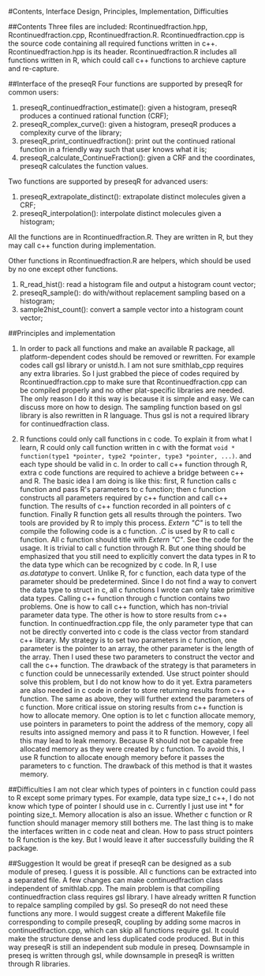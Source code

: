 #Contents, Interface Design, Principles, Implementation,  Difficulties

##Contents
Three files are included: Rcontinuedfraction.hpp, Rcontinuedfraction.cpp, 
Rcontinuedfraction.R. Rcontinuedfraction.cpp is the source code containing 
all required functions written in c++. Rcontinuedfraction.hpp is its 
header. Rcontinuedfraction.R includes all functions written in R, which 
could call c++ functions to archieve capture and re-capture.

##Interface of the preseqR
Four functions are supported by preseqR for common users:

  1.  preseqR_continuedfraction_estimate(): given a histogram, preseqR produces a 
      continued rational function (CRF);
  2.  preseqR_complex_curve(): given a histogram, preseqR produces a complexity 
      curve of the library;
  3.  preseqR_print_continuedfraction(): print out the continued rational function 
      in a friendly way such that user knows what it is;
  4.  preseqR_calculate_ContinueFraction(): given a CRF and the coordinates, 
      preseqR calculates the function values.

Two functions are supported by preseqR for advanced users:
1. preseqR_extrapolate_distinct(): extrapolate distinct molecules given a CRF;
2. preseqR_interpolation(): interpolate distinct molecules given a histogram;

All the functions are in Rcontinuedfraction.R. They are written in R, but they 
may call c++ function during implementation.

Other functions in Rcontinuedfraction.R are helpers, which should be used by no 
one except other functions.
1. R_read_hist(): read a histogram file and output a histogram count vector;
2. preseqR_sample(): do with/without replacement sampling based on a histogram;
3. sample2hist_count(): convert a sample vector into a histogram count vector;

##Principles and implementation
1. In order to pack all functions and make an available R package, all 
platform-dependent codes should be removed or rewritten. For example codes call 
gsl library or unistd.h. I am not sure smithlab_cpp requires any extra 
libraries. So I just grabbed the piece of codes required by 
Rcontinuedfraction.cpp to make sure that Rcontinuedfraction.cpp can be compiled 
properly and no other plat-specific libraries are needed. The only reason I do 
it this way is because it is simple and easy. We can discuss more on how to 
design. The sampling function based on gsl library is also rewritten in R 
language. Thus gsl is not a required library for continuedfraction class.

2. R functions could only call functions in c code. To explain it from what I
learn, R could only call function written in c with the format 
```void * function(type1 *pointer, type2 *pointer, type3 *pointer, ...)```. 
and each type should be valid in c. In order to call c++ function through R, 
extra c code functions are required to achieve a bridge between c++ and R. The 
basic idea I am doing is like this: first, R function calls c function and pass
R's parameters to c function; then c function constructs all parameters required
by c++ function and call c++ function. The results of c++ function recorded in 
all pointers of c function. Finally R function gets all results through the 
pointers. Two tools are provided by R to imply this process. *Extern "C"* is to 
tell the compile the following code is a c function. *.C* is used by R to call
c function. All c function should title with *Extern "C"*. See the code for the
usage. It is trivial to call c function through R. But one thing should be 
emphasized that you still need to explicitly convert the data types in R to the
data type which can be recognized by c code. In R, I use *as.datatype* to 
convert. Unlike R, for c function, each data type of the parameter should be
predetermined. Since I do not find a way to convert the data type to struct in 
c, all c functions I wrote can only take primitive data types.  Calling c++ 
function through c function contains two problems. One is how to call c++ 
function, which has non-trivial parameter data type. The other is  how to store 
results from c++ function. In continuedfraction.cpp file, the only parameter
type that can not be directly converted into c code is the class vector from
standard c++ library. My strategy is to set two parameters in c function, one
parameter is the pointer to an array, the other parameter is the length of the 
array. Then I used these two parameters to construct the vector and call the c++
function. The drawback of the strategy is that parameters in c function could be
unnecessarily extended. Use struct pointer should solve this problem, but I do 
not know how to do it yet. Extra parameters are also needed in c code in order
to store returning results from c++ function. The same as above, they will 
further extend the parameters of c function. More critical issue on storing
results from c++ function is how to allocate memory. One option is to let c
function allocate memory, use pointers in parameters to point the address of the
memory, copy all results into assigned memory and pass it to R function. 
However, I feel this may lead to leak memory. Because R should not be capable 
free allocated memory as they were created by c function. To avoid this, I use R
function to allocate enough memory before it passes the parameters to c 
function. The drawback of this method is that it wastes memory.

##Difficulties
I am not clear which types of pointers in c function could pass to R except some
primary types. For example, data type size_t c++, I do not know which type of 
pointer I should use in c. Currently I just use int * for pointing size_t. 
Memory allocation is also an issue. Whether c function or R function should 
manager memory still bothers me. The last thing is to make the interfaces 
written in c code neat and clean. How to pass struct pointers to R function is 
the key. But I would leave it after successfully building the R package. 

##Suggestion
It would be great if preseqR can be designed as a sub module of preseq. I guess 
it is possible. All c functions can be extracted into a separated file. A few 
changes can make continuedfraction class independent of smithlab.cpp. The main 
problem is that compiling continuedfraction class requires gsl library. I have 
already written R function to repalce sampling compiled by gsl. So preseqR do 
not need these functions any more. I would suggest create a different Makefile 
file corresponding to compile preseqR, coupling by adding some macros in 
continuedfraction.cpp, which can skip all functions require gsl. It could make 
the structure dense and less duplicated code produced. But in this way preseqR 
is still an independent sub module in preseq. Downsample in preseq is written 
through gsl, while downsample in preseqR is written through R libraries. 

